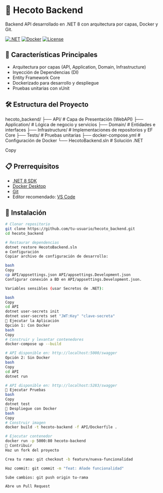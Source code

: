 # 🚀 Hecoto Backend

Backend API desarrollado en .NET 8 con arquitectura por capas, Docker y Git.

[![.NET](https://img.shields.io/badge/.NET-8.0-%23512bd4)](https://dotnet.microsoft.com/)
[![Docker](https://img.shields.io/badge/Docker-✓-blue)](https://www.docker.com/)
[![License](https://img.shields.io/badge/License-MIT-green)](LICENSE)

## 📌 Características Principales
- Arquitectura por capas (API, Application, Domain, Infrastructure)
- Inyección de Dependencias (DI)
- Entity Framework Core
- Dockerizado para desarrollo y despliegue
- Pruebas unitarias con xUnit

## 🛠️ Estructura del Proyecto
hecoto_backend/
├── API/ # Capa de Presentación (WebAPI)
├── Application/ # Lógica de negocio y servicios
├── Domain/ # Entidades e interfaces
├── Infrastructure/ # Implementaciones de repositorios y EF Core
├── Tests/ # Pruebas unitarias
├── docker-compose.yml # Configuración de Docker
└── HecotoBackend.sln # Solución .NET

Copy

## 📋 Prerrequisitos
- [.NET 8 SDK](https://dotnet.microsoft.com/download/dotnet/8.0)
- [Docker Desktop](https://www.docker.com/products/docker-desktop/)
- [Git](https://git-scm.com/)
- Editor recomendado: [VS Code](https://code.visualstudio.com/)

## 🚀 Instalación
```bash
# Clonar repositorio
git clone https://github.com/tu-usuario/hecoto_backend.git
cd hecoto_backend

# Restaurar dependencias
dotnet restore HecotoBackend.sln
⚙️ Configuración
Copiar archivo de configuración de desarrollo:

bash
Copy
cp API/appsettings.json API/appsettings.Development.json
Configurar conexión a BD en API/appsettings.Development.json.

Variables sensibles (usar Secretos de .NET):

bash
Copy
cd API
dotnet user-secrets init
dotnet user-secrets set "JWT:Key" "clave-secreta"
🏃 Ejecutar la Aplicación
Opción 1: Con Docker
bash
Copy
# Construir y levantar contenedores
docker-compose up --build

# API disponible en: http://localhost:5000/swagger
Opción 2: Sin Docker
bash
Copy
cd API
dotnet run

# API disponible en: http://localhost:5283/swagger
🧪 Ejecutar Pruebas
bash
Copy
dotnet test
🐳 Despliegue con Docker
bash
Copy
# Construir imagen
docker build -t hecoto-backend -f API/Dockerfile .

# Ejecutar contenedor
docker run -p 5000:80 hecoto-backend
🤝 Contribuir
Haz un fork del proyecto

Crea tu rama: git checkout -b feature/nueva-funcionalidad

Haz commit: git commit -m "feat: Añade funcionalidad"

Sube cambios: git push origin tu-rama

Abre un Pull Request
